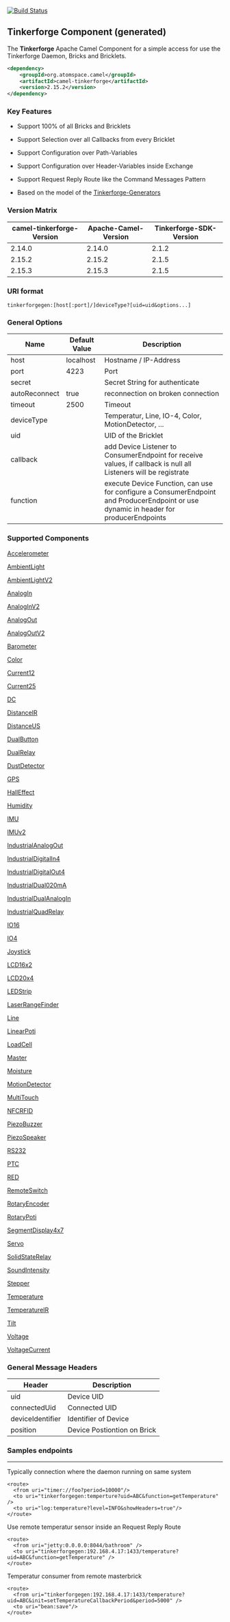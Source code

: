[![Build Status](https://travis-ci.org/eddi888/camel-tinkerforge.svg?branch=master)](https://travis-ci.org/eddi888/camel-tinkerforge)
## Tinkerforge Component (generated)


The **Tinkerforge** Apache Camel Component for a simple access for use the Tinkerforge Daemon, Bricks and Bricklets.
```xml
<dependency>
    <groupId>org.atomspace.camel</groupId>
    <artifactId>camel-tinkerforge</artifactId>
    <version>2.15.2</version>
</dependency>
```


### Key Features


- Support 100% of all Bricks and Bricklets

- Support Selection over all Callbacks from every Bricklet

- Support Configuration over Path-Variables

- Support Configuration over Header-Variables inside Exchange

- Support Request Reply Route like the Command Messages Pattern

- Based on the model of the [Tinkerforge-Generators](https://github.com/Tinkerforge/generators)


### Version Matrix


camel-tinkerforge-Version  | Apache-Camel-Version  | Tinkerforge-SDK-Version
-------------------------- | --------------------- | -------------------------
2.14.0                     | 2.14.0                | 2.1.2
2.15.2                     | 2.15.2                | 2.1.5
2.15.3                     | 2.15.3                | 2.1.5




### URI format


```
tinkerforgegen:[host[:port]/]deviceType?[uid=uid&options...]
```

### General Options


Name           | Default Value | Description
-------------- | ------------- | -------------
host           | localhost     | Hostname / IP-Address
port           | 4223          | Port
secret         |               | Secret String for authenticate
autoReconnect  | true          | reconnection on broken connection
timeout        | 2500          | Timeout
deviceType     |               | Temperatur, Line, IO-4, Color, MotionDetector, ...
uid            |               | UID of the Bricklet
callback       |               | add Device Listener to ConsumerEndpoint for receive values, if callback is null all Listeners will be registrate
function       |               | execute Device Function, can use for configure a ConsumerEndpoint and ProducerEndpoint or use dynamic in header for producerEndpoints


### Supported Components

[Accelerometer](src/main/java/org/atomspace/camel/component/tinkerforge/device/Accelerometer.md)

[AmbientLight](src/main/java/org/atomspace/camel/component/tinkerforge/device/AmbientLight.md)

[AmbientLightV2](src/main/java/org/atomspace/camel/component/tinkerforge/device/AmbientLightV2.md)

[AnalogIn](src/main/java/org/atomspace/camel/component/tinkerforge/device/AnalogIn.md)

[AnalogInV2](src/main/java/org/atomspace/camel/component/tinkerforge/device/AnalogInV2.md)

[AnalogOut](src/main/java/org/atomspace/camel/component/tinkerforge/device/AnalogOut.md)

[AnalogOutV2](src/main/java/org/atomspace/camel/component/tinkerforge/device/AnalogOutV2.md)

[Barometer](src/main/java/org/atomspace/camel/component/tinkerforge/device/Barometer.md)

[Color](src/main/java/org/atomspace/camel/component/tinkerforge/device/Color.md)

[Current12](src/main/java/org/atomspace/camel/component/tinkerforge/device/Current12.md)

[Current25](src/main/java/org/atomspace/camel/component/tinkerforge/device/Current25.md)

[DC](src/main/java/org/atomspace/camel/component/tinkerforge/device/DC.md)

[DistanceIR](src/main/java/org/atomspace/camel/component/tinkerforge/device/DistanceIR.md)

[DistanceUS](src/main/java/org/atomspace/camel/component/tinkerforge/device/DistanceUS.md)

[DualButton](src/main/java/org/atomspace/camel/component/tinkerforge/device/DualButton.md)

[DualRelay](src/main/java/org/atomspace/camel/component/tinkerforge/device/DualRelay.md)

[DustDetector](src/main/java/org/atomspace/camel/component/tinkerforge/device/DustDetector.md)

[GPS](src/main/java/org/atomspace/camel/component/tinkerforge/device/GPS.md)

[HallEffect](src/main/java/org/atomspace/camel/component/tinkerforge/device/HallEffect.md)

[Humidity](src/main/java/org/atomspace/camel/component/tinkerforge/device/Humidity.md)

[IMU](src/main/java/org/atomspace/camel/component/tinkerforge/device/IMU.md)

[IMUv2](src/main/java/org/atomspace/camel/component/tinkerforge/device/IMUV2.md)

[IndustrialAnalogOut](src/main/java/org/atomspace/camel/component/tinkerforge/device/IndustrialAnalogOut.md)

[IndustrialDigitalIn4](src/main/java/org/atomspace/camel/component/tinkerforge/device/IndustrialDigitalIn4.md)

[IndustrialDigitalOut4](src/main/java/org/atomspace/camel/component/tinkerforge/device/IndustrialDigitalOut4.md)

[IndustrialDual020mA](src/main/java/org/atomspace/camel/component/tinkerforge/device/IndustrialDual020mA.md)

[IndustrialDualAnalogIn](src/main/java/org/atomspace/camel/component/tinkerforge/device/IndustrialDualAnalogIn.md)

[IndustrialQuadRelay](src/main/java/org/atomspace/camel/component/tinkerforge/device/IndustrialQuadRelay.md)

[IO16](src/main/java/org/atomspace/camel/component/tinkerforge/device/IO16.md)

[IO4](src/main/java/org/atomspace/camel/component/tinkerforge/device/IO4.md)

[Joystick](src/main/java/org/atomspace/camel/component/tinkerforge/device/Joystick.md)

[LCD16x2](src/main/java/org/atomspace/camel/component/tinkerforge/device/LCD16x2.md)

[LCD20x4](src/main/java/org/atomspace/camel/component/tinkerforge/device/LCD20x4.md)

[LEDStrip](src/main/java/org/atomspace/camel/component/tinkerforge/device/LEDStrip.md)

[LaserRangeFinder](src/main/java/org/atomspace/camel/component/tinkerforge/device/LaserRangeFinder.md)

[Line](src/main/java/org/atomspace/camel/component/tinkerforge/device/Line.md)

[LinearPoti](src/main/java/org/atomspace/camel/component/tinkerforge/device/LinearPoti.md)

[LoadCell](src/main/java/org/atomspace/camel/component/tinkerforge/device/LoadCell.md)

[Master](src/main/java/org/atomspace/camel/component/tinkerforge/device/Master.md)

[Moisture](src/main/java/org/atomspace/camel/component/tinkerforge/device/Moisture.md)

[MotionDetector](src/main/java/org/atomspace/camel/component/tinkerforge/device/MotionDetector.md)

[MultiTouch](src/main/java/org/atomspace/camel/component/tinkerforge/device/MultiTouch.md)

[NFCRFID](src/main/java/org/atomspace/camel/component/tinkerforge/device/NFCRFID.md)

[PiezoBuzzer](src/main/java/org/atomspace/camel/component/tinkerforge/device/PiezoBuzzer.md)

[PiezoSpeaker](src/main/java/org/atomspace/camel/component/tinkerforge/device/PiezoSpeaker.md)

[RS232](src/main/java/org/atomspace/camel/component/tinkerforge/device/RS232.md)

[PTC](src/main/java/org/atomspace/camel/component/tinkerforge/device/PTC.md)

[RED](src/main/java/org/atomspace/camel/component/tinkerforge/device/RED.md)

[RemoteSwitch](src/main/java/org/atomspace/camel/component/tinkerforge/device/RemoteSwitch.md)

[RotaryEncoder](src/main/java/org/atomspace/camel/component/tinkerforge/device/RotaryEncoder.md)

[RotaryPoti](src/main/java/org/atomspace/camel/component/tinkerforge/device/RotaryPoti.md)

[SegmentDisplay4x7](src/main/java/org/atomspace/camel/component/tinkerforge/device/SegmentDisplay4x7.md)

[Servo](src/main/java/org/atomspace/camel/component/tinkerforge/device/Servo.md)

[SolidStateRelay](src/main/java/org/atomspace/camel/component/tinkerforge/device/SolidStateRelay.md)

[SoundIntensity](src/main/java/org/atomspace/camel/component/tinkerforge/device/SoundIntensity.md)

[Stepper](src/main/java/org/atomspace/camel/component/tinkerforge/device/Stepper.md)

[Temperature](src/main/java/org/atomspace/camel/component/tinkerforge/device/Temperature.md)

[TemperatureIR](src/main/java/org/atomspace/camel/component/tinkerforge/device/TemperatureIR.md)

[Tilt](src/main/java/org/atomspace/camel/component/tinkerforge/device/Tilt.md)

[Voltage](src/main/java/org/atomspace/camel/component/tinkerforge/device/Voltage.md)

[VoltageCurrent](src/main/java/org/atomspace/camel/component/tinkerforge/device/VoltageCurrent.md)



### General Message Headers


Header             | Description
------------------ | -------------
uid                | Device UID
connectedUid       | Connected UID
deviceIdentifier   | Identifier of Device
position           | Device Postiontion on Brick   

### Samples endpoints
---------------------------------------------------
Typically connection where the daemon running on same system 
```
<route>
  <from uri="timer://foo?period=10000"/>
  <to uri="tinkerforgegen:temperture?uid=ABC&function=getTemperature" />
  <to uri="log:temperature?level=INFO&showHeaders=true"/>
</route>

```

Use remote temperatur sensor inside an Request Reply Route
```
<route>
  <from uri="jetty:0.0.0.0:8044/bathroom" />
  <to uri="tinkerforgegen:192.168.4.17:1433/temperature?uid=ABC&function=getTemperature" />
</route>

```

Temperatur consumer from remote masterbrick 
```
<route>
  <from uri="tinkerforgegen:192.168.4.17:1433/temperature?uid=ABC&init=setTemperatureCallbackPeriod&period=5000" />
  <to uri="bean:save"/>
</route>
```


